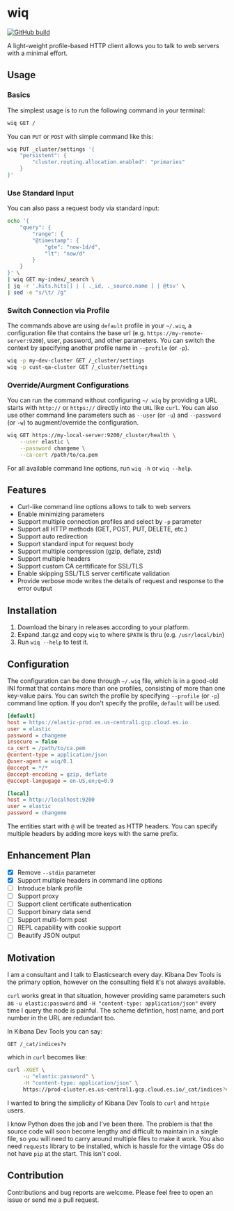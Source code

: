 # wiq

[![GitHub build](https://github.com/elasticsatch/wiq/actions/workflows/rust.yml/badge.svg)](https://github.com/elasticsatch/wiq/actions/workflows/rust.yml)

A light-weight profile-based HTTP client allows you to talk to web servers with a minimal effort. 

## Usage

### Basics

The simplest usage is to run the following command in your terminal: 

```sh
wiq GET /
```

You can `PUT` or `POST` with simple command like this:

```sh
wiq PUT _cluster/settings '{
    "persistent": {
        "cluster.routing.allocation.enabled": "primaries"
    }
}'
```

### Use Standard Input

You can also pass a request body via standard input: 

```sh
echo '{
    "query": {
        "range": {
        "@timestamp": {
            "gte": "now-1d/d",
            "lt": "now/d"
        }
    }
}' \
| wiq GET my-index/_search \
| jq -r '.hits.hits[] | [ ._id, ._source.name ] | @tsv' \
| sed -e "s/\t/ /g"
```

### Switch Connection via Profile

The commands above are using `default` profile in your `~/.wiq`, a configuration file that contains the base url (e.g. `https://my-remote-server:9200`), user, password, and other parameters. You can switch the context by specifying another profile name in `--profile` (or `-p`). 

```sh
wiq -p my-dev-cluster GET /_cluster/settings
wiq -p cust-qa-cluster GET /_cluster/settings
```

### Override/Aurgment Configurations

 You can run the command without configuring `~/.wiq` by providing a URL starts with `http://` or `https://` directly into the `URL` like `curl`. You can also use other command line parameters such as `--user` (or `-u`) and `--password` (or `-w`) to augment/override the configuration.

```sh
wiq GET https://my-local-server:9200/_cluster/health \
    --user elastic \
    --password changeme \
    --ca-cert /path/to/ca.pem
```

For all available command line options, run `wiq -h` or `wiq --help`.

## Features

- Curl-like command line options allows to talk to web servers
- Enable minimizing parameters 
- Support multiple connection profiles and select by `-p` parameter
- Support all HTTP methods (GET, POST, PUT, DELETE, etc.)
- Support auto redirection
- Support standard input for request body
- Support multiple compression (gzip, deflate, zstd)
- Support multiple headers
- Support custom CA certtificate for SSL/TLS
- Enable skipping SSL/TLS server certificate validation
- Provide verbose mode writes the details of request and response to the error output

## Installation

1. Download the binary in releases according to your platform.
1. Expand .tar.gz and copy `wiq` to where `$PATH` is thru (e.g. `/usr/local/bin`)
1. Run `wiq --help` to test it.

## Configuration

The configuration can be done through `~/.wiq` file, which is in a good-old INI format that contains more than one profiles, consisting of more than one key-value pairs. You can switch the profile by specifying `--profile` (or `-p`) command line option. If you don't specify the profile, `default` will be used.

```ini
[default]
host = https://elastic-prod.es.us-central1.gcp.cloud.es.io
user = elastic
password = changeme
insecure = false
ca_cert = /path/to/ca.pem
@content-type = application/json
@user-agent = wiq/0.1
@accept = */*
@accept-encoding = gzip, deflate
@accept-langugage = en-US,en;q=0.9

[local]
host = http://localhost:9200
user = elastic
password = changeme
```

The entities start with `@` will be treated as HTTP headers. You can specify multiple headers by adding more keys with the same prefix. 

## Enhancement Plan

- [x] Remove `--stdin` parameter
- [x] Support multiple headers in command line options
- [ ] Introduce blank profile
- [ ] Support proxy
- [ ] Support client certificate authentication
- [ ] Support binary data send
- [ ] Support multi-form post
- [ ] REPL capability with cookie support
- [ ] Beautify JSON output

## Motivation

I am a consultant and I talk to Elasticsearch every day. Kibana Dev Tools is the primary option, however on the consulting field it's not always available. 

`curl` works great in that situation, however providing same parameters such as `-u elastic:password` and `-H "content-type: application/json"` every time I query the node is painful. The scheme defintion, host name, and port number in the URL are redundant too. 

In Kibana Dev Tools you can say:

`GET /_cat/indices?v` 

which in `curl` becomes like:

```sh
curl -XGET \
     -u "elastic:password" \
     -H "content-type: application/json" \
     https://prod-cluster.es.us-central1.gcp.cloud.es.io/_cat/indices?v
```

I wanted to bring the simplicity of Kibana Dev Tools to `curl` and `httpie` users.

I know Python does the job and I've been there. The problem is that the source code will soon become lengthy and difficult to maintain in a single file, so you will need to carry around multiple files to make it work. You also need `requests` library to be installed, which is hassle for the vintage OSs do not have `pip` at the start. This isn't cool.

## Contribution

Contributions and bug reports are welcome. Please feel free to open an issue or send me a pull request.

